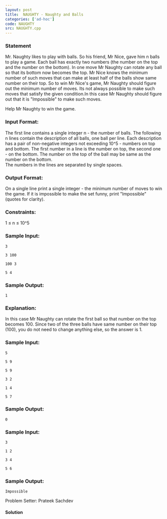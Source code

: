 ```yaml
---
layout: post
title:  NAUGHTY - Naughty and Balls
categories: ['ad-hoc']
code: NAUGHTY
src: NAUGHTY.cpp
---
```


### **Statement**

Mr. Naughty likes to play with balls. So his friend, Mr Nice, gave him n
balls to play a game. Each ball has exactly two numbers (the number on the top
and the number on the bottom). In one move Mr Naughty can rotate any ball so
that its bottom now becomes the top. Mr Nice knows the minimum number of such
moves that can make at least half of the balls show same number on their top.
So to win Mr Nice's game, Mr Naughty should figure out the minimum number of
moves. Its not always possible to make such moves that satisfy the given
condition.In this case Mr Naughty should figure out that it is
"Impossible" to make such moves.

Help Mr Naughty to win the game.

###  Input Format:

The first line contains a single integer n \- the number of balls. The
following n lines contain the description of all balls, one ball per line.
Each description has a pair of non-negative integers not exceeding 10^5 \-
numbers on top and bottom. The first number in a line is the number on top,
the second one - on the bottom. The number on the top of the ball may be same
as the number on the bottom.  
The numbers in the lines are separated by single spaces.

###  Output Format:

On a single line print a single integer - the minimum number of moves to win
the game. If it is impossible to make the set funny, print "Impossible"
(quotes for clarity).

###  Constraints:

1 ≤ n ≤ 10^5

###  Sample Input:

    
    
    3
    3 100
    100 3
    5 4

### Sample Output:

    
    
    1

### Explanation:

In this case Mr Naughty can rotate the first ball so that number on the top
becomes 100. Since two of the three balls have same number on their top (100),
you do not need to change anything else, so the answer is 1.

### Sample Input:

    
    
    5 
    5 9
    5 9
    3 2
    1 4
    5 7

### Sample Output:

    
    
    0

### Sample Input:

    
    
    3
    1 2
    3 4
    5 6 

### Sample Output:

    
    
    Impossible

  
Problem Setter: Prateek Sachdev



#### **Solution**




